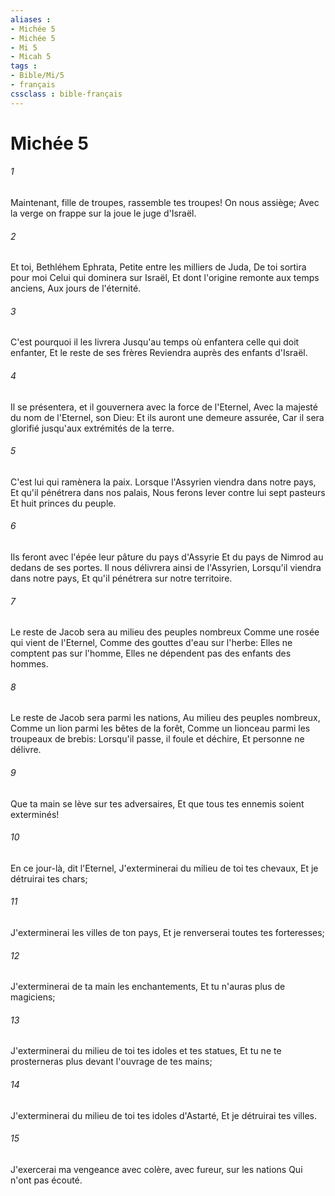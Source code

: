 ```yaml
---
aliases : 
- Michée 5
- Michée 5
- Mi 5
- Micah 5
tags : 
- Bible/Mi/5
- français
cssclass : bible-français
---
```


# Michée 5

###### 1
Maintenant, fille de troupes, rassemble tes troupes! On nous assiège; Avec la verge on frappe sur la joue le juge d'Israël.
###### 2
Et toi, Bethléhem Ephrata, Petite entre les milliers de Juda, De toi sortira pour moi Celui qui dominera sur Israël, Et dont l'origine remonte aux temps anciens, Aux jours de l'éternité.
###### 3
C'est pourquoi il les livrera Jusqu'au temps où enfantera celle qui doit enfanter, Et le reste de ses frères Reviendra auprès des enfants d'Israël.
###### 4
Il se présentera, et il gouvernera avec la force de l'Eternel, Avec la majesté du nom de l'Eternel, son Dieu: Et ils auront une demeure assurée, Car il sera glorifié jusqu'aux extrémités de la terre.
###### 5
C'est lui qui ramènera la paix. Lorsque l'Assyrien viendra dans notre pays, Et qu'il pénétrera dans nos palais, Nous ferons lever contre lui sept pasteurs Et huit princes du peuple.
###### 6
Ils feront avec l'épée leur pâture du pays d'Assyrie Et du pays de Nimrod au dedans de ses portes. Il nous délivrera ainsi de l'Assyrien, Lorsqu'il viendra dans notre pays, Et qu'il pénétrera sur notre territoire.
###### 7
Le reste de Jacob sera au milieu des peuples nombreux Comme une rosée qui vient de l'Eternel, Comme des gouttes d'eau sur l'herbe: Elles ne comptent pas sur l'homme, Elles ne dépendent pas des enfants des hommes.
###### 8
Le reste de Jacob sera parmi les nations, Au milieu des peuples nombreux, Comme un lion parmi les bêtes de la forêt, Comme un lionceau parmi les troupeaux de brebis: Lorsqu'il passe, il foule et déchire, Et personne ne délivre.
###### 9
Que ta main se lève sur tes adversaires, Et que tous tes ennemis soient exterminés!
###### 10
En ce jour-là, dit l'Eternel, J'exterminerai du milieu de toi tes chevaux, Et je détruirai tes chars;
###### 11
J'exterminerai les villes de ton pays, Et je renverserai toutes tes forteresses;
###### 12
J'exterminerai de ta main les enchantements, Et tu n'auras plus de magiciens;
###### 13
J'exterminerai du milieu de toi tes idoles et tes statues, Et tu ne te prosterneras plus devant l'ouvrage de tes mains;
###### 14
J'exterminerai du milieu de toi tes idoles d'Astarté, Et je détruirai tes villes.
###### 15
J'exercerai ma vengeance avec colère, avec fureur, sur les nations Qui n'ont pas écouté.
